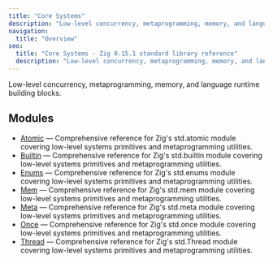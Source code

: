 ```yaml
---
title: "Core Systems"
description: "Low-level concurrency, metaprogramming, memory, and language runtime building blocks."
navigation:
  title: "Overview"
seo:
  title: "Core Systems · Zig 0.15.1 standard library reference"
  description: "Low-level concurrency, metaprogramming, memory, and language runtime building blocks."
---
```


Low-level concurrency, metaprogramming, memory, and language runtime building blocks.

## Modules

- [Atomic](/docs/std/systems/atomic) — Comprehensive reference for Zig's std.atomic module covering low-level systems primitives and metaprogramming utilities.
- [Builtin](/docs/std/systems/builtin) — Comprehensive reference for Zig's std.builtin module covering low-level systems primitives and metaprogramming utilities.
- [Enums](/docs/std/systems/enums) — Comprehensive reference for Zig's std.enums module covering low-level systems primitives and metaprogramming utilities.
- [Mem](/docs/std/systems/mem) — Comprehensive reference for Zig's std.mem module covering low-level systems primitives and metaprogramming utilities.
- [Meta](/docs/std/systems/meta) — Comprehensive reference for Zig's std.meta module covering low-level systems primitives and metaprogramming utilities.
- [Once](/docs/std/systems/once) — Comprehensive reference for Zig's std.once module covering low-level systems primitives and metaprogramming utilities.
- [Thread](/docs/std/systems/thread) — Comprehensive reference for Zig's std.Thread module covering low-level systems primitives and metaprogramming utilities.
